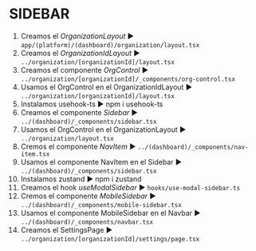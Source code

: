 # SIDEBAR
1. Creamos el *OrganizationLayout* ► `app/(platform)/(dashboard)/organization/layout.tsx`
2. Creamos el *OrganizationIdLayout* ► `../organization/[organizationId]/layout.tsx`
3. Creamos el componente *OrgControl* ► `../organization/[organizationId]/_components/org-control.tsx`
4. Usamos el OrgControl en el OrganizationIdLayout ► `../organization/[organizationId]/layout.tsx`
5. Instalamos usehook-ts ► npm i usehook-ts
6. Creamos el componente *Sidebar* ► `../(dashboard)/_components/sidebar.tsx`
7. Usamos el OrgControl en el OrganizationLayout ► `../organization/layout.tsx`
8. Cremos el componente *NavItem* ► `../(dashboard)/_components/nav-item.tsx`
9. Usamos el componente NavItem en el Sidebar ► `../(dashboard)/_components/sidebar.tsx`
10. Instalamos zustand ► npm i zustand
11. Creamos el hook *useModalSidebar* ► `hooks/use-modal-sidebar.ts`
12. Cremos el componente *MobileSidebar* ► `../(dashboard)/_components/mobile-sidebar.tsx`
13. Usamos el componente MobileSidebar en el Navbar ► `../(dashboard)/_components/navbar.tsx`
14. Creamos el SettingsPage ► `../organization/[organizationId]/settings/page.tsx`
